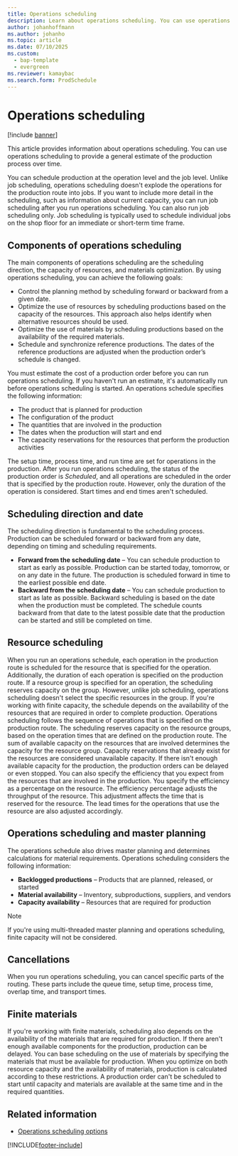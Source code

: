 ```yaml
---
title: Operations scheduling
description: Learn about operations scheduling. You can use operations scheduling to provide a general estimate of the production process over time.
author: johanhoffmann
ms.author: johanho
ms.topic: article
ms.date: 07/10/2025
ms.custom:
  - bap-template
  - evergreen
ms.reviewer: kamaybac
ms.search.form: ProdSchedule
---
```


# Operations scheduling

[!include [banner](../includes/banner.md)]

This article provides information about operations scheduling. You can use operations scheduling to provide a general estimate of the production process over time.

You can schedule production at the operation level and the job level. Unlike job scheduling, operations scheduling doesn't explode the operations for the production route into jobs. If you want to include more detail in the scheduling, such as information about current capacity, you can run job scheduling after you run operations scheduling. You can also run job scheduling only. Job scheduling is typically used to schedule individual jobs on the shop floor for an immediate or short-term time frame.

## Components of operations scheduling

The main components of operations scheduling are the scheduling direction, the capacity of resources, and materials optimization. By using operations scheduling, you can achieve the following goals:

- Control the planning method by scheduling forward or backward from a given date.
- Optimize the use of resources by scheduling productions based on the capacity of the resources. This approach also helps identify when alternative resources should be used.
- Optimize the use of materials by scheduling productions based on the availability of the required materials.
- Schedule and synchronize reference productions. The dates of the reference productions are adjusted when the production order’s schedule is changed.

You must estimate the cost of a production order before you can run operations scheduling. If you haven't run an estimate, it's automatically run before operations scheduling is started. An operations schedule specifies the following information:

- The product that is planned for production
- The configuration of the product
- The quantities that are involved in the production
- The dates when the production will start and end
- The capacity reservations for the resources that perform the production activities

The setup time, process time, and run time are set for operations in the production. After you run operations scheduling, the status of the production order is *Scheduled*, and all operations are scheduled in the order that is specified by the production route. However, only the duration of the operation is considered. Start times and end times aren't scheduled.

## Scheduling direction and date

The scheduling direction is fundamental to the scheduling process. Production can be scheduled forward or backward from any date, depending on timing and scheduling requirements.

- **Forward from the scheduling date** – You can schedule production to start as early as possible. Production can be started today, tomorrow, or on any date in the future. The production is scheduled forward in time to the earliest possible end date.
- **Backward from the scheduling date** – You can schedule production to start as late as possible. Backward scheduling is based on the date when the production must be completed. The schedule counts backward from that date to the latest possible date that the production can be started and still be completed on time.

## Resource scheduling

When you run an operations schedule, each operation in the production route is scheduled for the resource that is specified for the operation. Additionally, the duration of each operation is specified on the production route. If a resource group is specified for an operation, the scheduling reserves capacity on the group. However, unlike job scheduling, operations scheduling doesn't select the specific resources in the group. If you're working with finite capacity, the schedule depends on the availability of the resources that are required in order to complete production. Operations scheduling follows the sequence of operations that is specified on the production route. The scheduling reserves capacity on the resource groups, based on the operation times that are defined on the production route. The sum of available capacity on the resources that are involved determines the capacity for the resource group. Capacity reservations that already exist for the resources are considered unavailable capacity. If there isn't enough available capacity for the production, the production orders can be delayed or even stopped. You can also specify the efficiency that you expect from the resources that are involved in the production. You specify the efficiency as a percentage on the resource. The efficiency percentage adjusts the throughput of the resource. This adjustment affects the time that is reserved for the resource. The lead times for the operations that use the resource are also adjusted accordingly.

## Operations scheduling and master planning

The operations schedule also drives master planning and determines calculations for material requirements. Operations scheduling considers the following information:

- **Backlogged productions** – Products that are planned, released, or started
- **Material availability** – Inventory, subproductions, suppliers, and vendors
- **Capacity availability** – Resources that are required for production

> [!NOTE]
> If you're using multi-threaded master planning and operations scheduling, finite capacity will not be considered.

## Cancellations

When you run operations scheduling, you can cancel specific parts of the routing. These parts include the queue time, setup time, process time, overlap time, and transport times.

## Finite materials

If you're working with finite materials, scheduling also depends on the availability of the materials that are required for production. If there aren't enough available components for the production, production can be delayed. You can base scheduling on the use of materials by specifying the materials that must be available for production. When you optimize on both resource capacity and the availability of materials, production is calculated according to these restrictions. A production order can't be scheduled to start until capacity and materials are available at the same time and in the required quantities.

## Related information

- [Operations scheduling options](operation-scheduling-options.md)

[!INCLUDE[footer-include](../../includes/footer-banner.md)]
